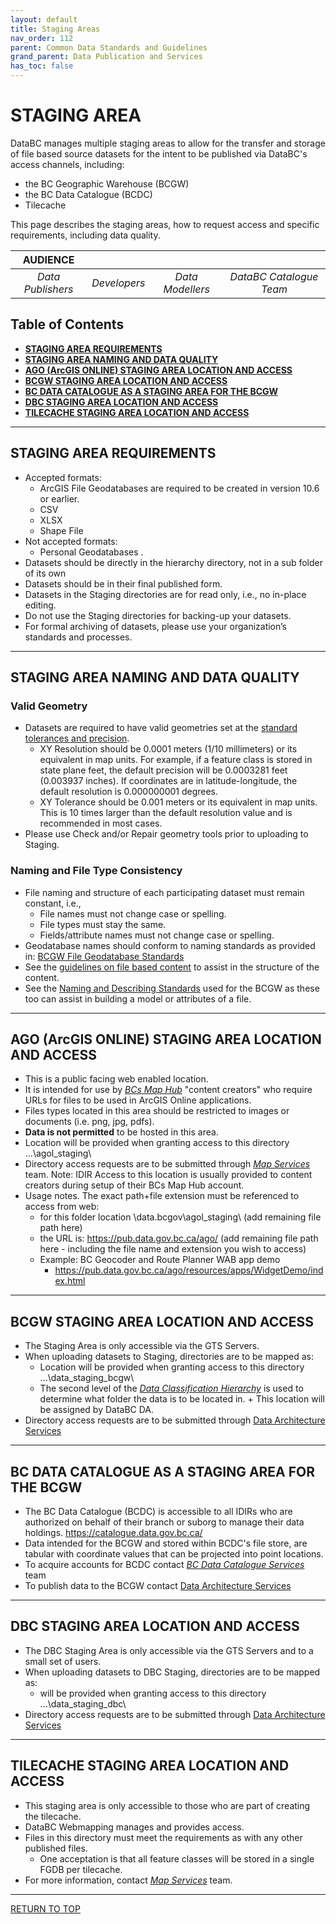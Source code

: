 ```yaml
---
layout: default
title: Staging Areas
nav_order: 112
parent: Common Data Standards and Guidelines
grand_parent: Data Publication and Services
has_toc: false
---
```


# STAGING AREA

DataBC manages multiple staging areas to allow for the transfer and storage of file based source datasets for the intent to be published via DataBC's access channels, including:

+ the BC Geographic Warehouse (BCGW)
+ the BC Data Catalogue (BCDC)
+ Tilecache

This page describes the staging areas, how to request access and specific requirements, including data quality. 

|**AUDIENCE**|  |  |  |
|:---:|:---:|:---:|:---:|
| *Data Publishers* | *Developers* | *Data Modellers* | *DataBC Catalogue Team* |

## Table of Contents
+ [**STAGING AREA REQUIREMENTS**](#staging-area-requirements)
+ [**STAGING AREA NAMING AND DATA QUALITY**](#staging-area-naming-and-data-quality)
+ [**AGO (ArcGIS ONLINE) STAGING AREA LOCATION AND ACCESS**](#ago-arcgis-online-staging-area-location-and-access)
+ [**BCGW STAGING AREA LOCATION AND ACCESS**](#bcgw-staging-area-location-and-access)
+ [**BC DATA CATALOGUE AS A STAGING AREA FOR THE BCGW**](#bc-data-catalogue-as-a-staging-area-for-the-bcgw)
+ [**DBC STAGING AREA LOCATION AND ACCESS**](#dbc-staging-area-location-and-access)
+ [**TILECACHE STAGING AREA LOCATION AND ACCESS**](#tilecache-staging-area-location-and-access)


-----------------------------------------------------------

## STAGING AREA REQUIREMENTS

+ Accepted formats:
   + ArcGIS File Geodatabases are required to be created in version 10.6 or earlier.
   + CSV
   + XLSX
   + Shape File
+ Not accepted formats:
   + Personal Geodatabases .
+ Datasets should be directly in the hierarchy directory, not in a sub folder of its own
+ Datasets should be in their final published form.
+ Datasets in the Staging directories are for read only, i.e., no in-place editing.
+ Do not use the Staging directories for backing-up your datasets. 
+ For formal archiving of datasets, please use your organization’s standards and processes.

-----------------------------------------------------------

## STAGING AREA NAMING AND DATA QUALITY

### Valid Geometry
+ Datasets are required to have valid geometries set at the [standard tolerances and precision](https://www.esri.com/arcgis-blog/products/arcgis-pro/analytics/geoprocessing-resolution-tolerance-and-hair/). 
   + XY Resolution should be 0.0001 meters (1/10 millimeters) or its equivalent in map units. For example, if a feature class is stored in state plane feet, the default precision will be 0.0003281 feet (0.003937 inches). If coordinates are in latitude-longitude, the default resolution is 0.000000001 degrees.
   + XY Tolerance should be 0.001 meters or its equivalent in map units.  This is 10 times larger than the default resolution value and is recommended in most cases.
+ Please use Check and/or Repair geometry tools prior to uploading to Staging.

### Naming and File Type Consistency
+ File naming and structure of each participating dataset must remain constant, i.e.,
   + File names must not change case or spelling.
   + File types must stay the same.
   + Fields/attribute names must not change case or spelling.
+ Geodatabase names should conform to naming standards as provided in:
 [BCGW File Geodatabase Standards](https://www2.gov.bc.ca/assets/gov/data/geographic/bcgw/file_geodatabase_standards.pdf)
+ See the [guidelines on file based content](dsg_bcdc_file_based_content.md) to assist in the structure of the content.
+ See the [Naming and Describing Standards](dsg_naming_describing.md) used for the BCGW as these too can assist in building a model or attributes of a file.

-----------------------------------------------------------

## AGO (ArcGIS ONLINE) STAGING AREA LOCATION AND ACCESS

+ This is a public facing web enabled location.
+ It is intended for use by [_BCs Map Hub_](https://governmentofbc.maps.arcgis.com/home/index.html) "content creators" who require URLs for files to be used in ArcGIS Online applications.
+ Files types located in this area should be restricted to images or documents (i.e. png, jpg, pdfs).
+ __Data is not permitted__ to be hosted in this area.
+ Location will be provided when granting access to this directory \...\agol_staging\
+ Directory access requests are to be submitted through [_Map Services_](faq.md#map-services) team.  Note: IDIR Access to this location is usually provided to content creators during setup of their BCs Map Hub account.
+ Usage notes.  The exact path+file extension must be referenced to access from web:
   + for this folder location \\data.bcgov\agol_staging\ (add remaining file path here)
   + the URL is: https://pub.data.gov.bc.ca/ago/ (add remaining file path here - including the file name and extension you wish to access)
   + Example:  BC Geocoder and Route Planner WAB app demo
      + https://pub.data.gov.bc.ca/ago/resources/apps/WidgetDemo/index.html

-----------------------------------------------------------

## BCGW STAGING AREA LOCATION AND ACCESS

+ The Staging Area is only accessible via the GTS Servers.
+ When uploading datasets to Staging, directories are to be mapped as:
   + Location will be provided when granting access to this directory \...\data_staging_bcgw\
   + The second level of the [_Data Classification Hierarchy_](dsg_bcgw_data_classification_hierarchy.md) is used to determine what folder the data is to be located in. 
         + This location will be assigned by DataBC DA.
+ Directory access requests are to be submitted through [Data Architecture Services](mailto:DataBC.DA@gov.bc.ca)

-----------------------------------------------------------

## BC DATA CATALOGUE AS A STAGING AREA FOR THE BCGW

+  The BC Data Catalogue (BCDC) is accessible to all IDIRs who are authorized on behalf of their branch or suborg to manage their data holdings.
  https://catalogue.data.gov.bc.ca/
+ Data intended for the BCGW and stored within BCDC's file store, are tabular with coordinate values that can be projected into point locations.
+ To acquire accounts for BCDC contact [_BC Data Catalogue Services_](faq.md#bc-data-catalogue-services) team
+ To publish data to the BCGW contact [Data Architecture Services](mailto:DataBC.DA@gov.bc.ca)

-----------------------------------------------------------

## DBC STAGING AREA LOCATION AND ACCESS

+ The DBC Staging Area is only accessible via the GTS Servers and to a small set of users.
+ When uploading datasets to DBC Staging, directories are to be mapped as:
   + will be provided when granting access to this directory \...\data_staging_dbc\
+ Directory access requests are to be submitted through [Data Architecture Services](mailto:DataBC.DA@gov.bc.ca)

-----------------------------------------------------------

## TILECACHE STAGING AREA LOCATION AND ACCESS

+ This staging area is only accessible to those who are part of creating the tilecache.
+ DataBC Webmapping manages and provides access.
+ Files in this directory must meet the requirements as with any other published files.
   + One acceptation is that all feature classes will be stored in a single FGDB per tilecache.
+ For more information, contact [_Map Services_](faq.md#map-services) team.

 
-----------------------------------------------------------
 
[RETURN TO TOP][1] 

[1]: #staging-area
